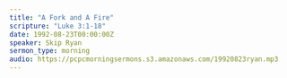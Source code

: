 ```yaml
---
title: "A Fork and A Fire"
scripture: "Luke 3:1-18"
date: 1992-08-23T00:00:00Z
speaker: Skip Ryan
sermon_type: morning
audio: https://pcpcmorningsermons.s3.amazonaws.com/19920823ryan.mp3 
---
```



